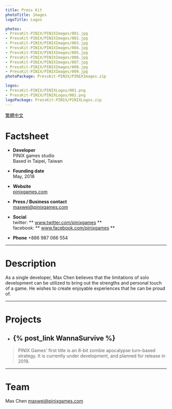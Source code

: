 ```yaml
---
title: Press Kit
photoTitle: Images
logoTitle: Logos

photos: 
- PressKit-PINIX/PINIXImages/001.jpg
- PressKit-PINIX/PINIXImages/002.jpg
- PressKit-PINIX/PINIXImages/003.jpg
- PressKit-PINIX/PINIXImages/004.jpg
- PressKit-PINIX/PINIXImages/005.jpg
- PressKit-PINIX/PINIXImages/006.jpg
- PressKit-PINIX/PINIXImages/007.jpg
- PressKit-PINIX/PINIXImages/008.jpg
- PressKit-PINIX/PINIXImages/009.jpg
photoPackage: PressKit-PINIX/PINIXImages.zip

logos: 
- PressKit-PINIX/PINIXLogos/001.png
- PressKit-PINIX/PINIXLogos/002.png
logoPackage: PressKit-PINIX/PINIXLogos.zip
---
```

<!--連結管理-->
[PINIXWebLink]: http://www.pinixgames.com
<!--連結管理-->
<a href="../zh-TW/" class="button small" target=_self>繁體中文</a>
# Factsheet
+ **Developer**  
PINIX games studio  
Based in Taipei, Taiwan

+ **Founding date**  
May, 2018

+ **Website**  
[pinixgames.com][PINIXWebLink]

+ **Press / Business contact**  
maxwei@pinixgames.com

+ **Social**  
twitter: ** www.twitter.com/pinixgames **  
facebook: ** www.facebook.com/pinixgames **

+ **Phone**
+886 987 066 554

---

# Description
As a single developer, Max Chen believes that the limitations of solo development can be utilized to bring out the strengths and personal touch of a game. He wishes to create enjoyable experiences that he can be proud of.

---

# Projects  
+ ## {% post_link WannaSurvive %}
> PINIX Games' first title is an 8-bit zombie apocalypse turn-based strategy.
> It is currently under development, and planned for release in 2019.

---

# Team
Max Chen
maxwei@pinixgames.com
